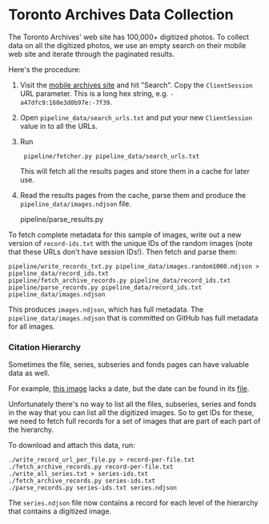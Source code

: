 # Toronto Archives Data Collection

The Toronto Archives' web site has 100,000+ digitized photos. To collect data on all the digitized photos, we use an empty search on their mobile web site and iterate through the paginated results.

Here's the procedure:

1. Visit the [mobile archives site][m] and hit "Search". Copy the `ClientSession` URL parameter. This is a long hex string, e.g. `-a47dfc9:160e3d0b97e:-7f39`.

2. Open `pipeline_data/search_urls.txt` and put your new `ClientSession` value in to all the URLs.

3. Run

        pipeline/fetcher.py pipeline_data/search_urls.txt

    This will fetch all the results pages and store them in a cache for later use.

4. Read the results pages from the cache, parse them and produce the `pipeline_data/images.ndjson` file.

    pipeline/parse_results.py

To fetch complete metadata for this sample of images, write out a new version of `record-ids.txt` with the unique IDs of the random images (note that these URLs don't have session IDs!). Then fetch and parse them:

    pipeline/write_records_txt.py pipeline_data/images.random1000.ndjson > pipeline_data/record_ids.txt
    pipeline/fetch_archive_records.py pipeline_data/record_ids.txt
    pipeline/parse_records.py pipeline_data/record_ids.txt pipeline_data/images.ndjson

This produces `images.ndjson`, which has full metadata. The `pipeline_data/images.ndjson` that is committed on GitHub has full metadata for all images.

### Citation Hierarchy

Sometimes the file, series, subseries and fonds pages can have valuable data as well.

For example, [this image][image] lacks a date, but the date can be found in its [file][].

Unfortunately there's no way to list all the files, subseries, series and fonds in the way that you can list all the digitized images. So to get IDs for these, we need to fetch full records for a set of images that are part of each part of the hierarchy.

To download and attach this data, run:

    ./write_record_url_per_file.py > record-per-file.txt
    ./fetch_archive_records.py record-per-file.txt
    ./write_all_series.txt > series-ids.txt
    ./fetch_archive_records.py series-ids.txt
    ./parse_records.py series-ids.txt series.ndjson

The `series.ndjson` file now contains a record for each level of the hierarchy that contains a digitized image.

[m]: https://gencat.eloquent-systems.com/city-of-toronto-archives-m-public.html
[image]: https://gencat.eloquent-systems.com/city-of-toronto-archives-m-permalink.html?key=571480
[file]: https://gencat.eloquent-systems.com/city-of-toronto-archives-m-permalink.html?key=348714
